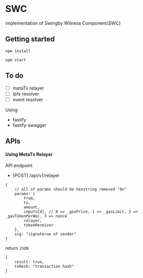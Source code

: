 # SWC
implementation of Swingby Witness Component(SWC)

## Getting started
```
npm install
```
```
npm start
```
## To do
- [ ] metaTx relayer
- [ ] ipfs resolver
- [ ] event resolver 

Using

- fastify 
- fastify-swagger

## APIs

#### Using MetaTx Relayer

API endpoint 
- [POST] /api/v1/relayer
```body
{
    // all of params should be hexstring removed "0x"
    params: {
        from, 
        to,  
        amount,  
        inputs[4], // 0 => _gasPrice, 1 => _gasLimit, 2 => _gasTokenPerWei, 3 => nonce
        relayer,
        tokenReceiver
    },
    sig: "signaterue of sender"
}
```
return `JSON`
```
{
    result: true, 
    txHash: "transaction hash"
}
```
